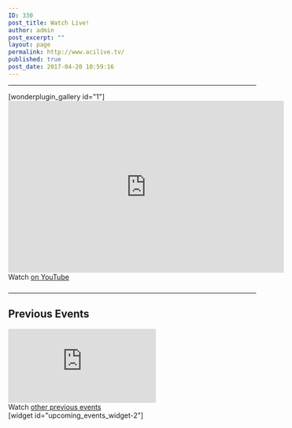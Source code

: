```yaml
---
ID: 330
post_title: Watch Live!
author: admin
post_excerpt: ""
layout: page
permalink: http://www.acilive.tv/
published: true
post_date: 2017-04-20 10:59:16
---
```

<hr />
[wonderplugin_gallery id="1"]
<div id="watch-live">

<div class="embed-responsive embed-responsive-16by9">
<iframe width="560" height="349" src="https://www.youtube.com/embed/live_stream?channel=UCIQVsLx7MIwj5ZhswD3ff3Q" frameborder="0" allowfullscreen></iframe>
</div>
Watch
<a href="https://www.youtube.com/channel/UCIQVsLx7MIwj5ZhswD3ff3Q">on YouTube</a></div>

<div style="font-size: 11px; padding-top: 10px; width: 560px;"></div>
</div>
<div id="previous-events">

<hr />

<h2>Previous Events</h2>
<div class="embed-responsive embed-responsive-16by9"><iframe class="embed-responsive-item" src="https://www.youtube.com/embed/videoseries?list=PLxbYQbP8SEqZ6WDDlQJmHLRjmevsGy3rA" width="300" height="150" frameborder="0" allowfullscreen="allowfullscreen"></iframe>
</div>
Watch
<a href="https://www.youtube.com/channel/UCIQVsLx7MIwj5ZhswD3ff3Q">other previous events</a></div>
[widget id="upcoming_events_widget-2"]